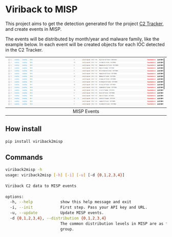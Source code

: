 # Viriback to MISP

This project aims to get the detection generated for the project [C2 Tracker](https://tracker.viriback.com/), and create events in MISP. 

The events will be distributed by month/year and malware family, like the example below. In each event will be created objects for each IOC detected in the C2 Tracker.


|![](https://github.com/santiag02/viriback2misp/blob/main/media/misp.png)|
|:---:|
|MISP Events|

## How install

```bash
pip install viriback2misp
```

## Commands

```bash
viriback2misp -h
usage: viriback2misp [-h] [-i] [-u] [-d {0,1,2,3,4}]

Viriback C2 data to MISP events

options:
  -h, --help            show this help message and exit
  -i, --init            First step. Pass your API key and URL.
  -u, --update          Update MISP events.
  -d {0,1,2,3,4}, --distribution {0,1,2,3,4}
                        The common distribution levels in MISP are as follows: 0: Your organization only - Default; 1: This community only; 2: Connected communities; 3: All communities; 4: Sharing
                        group.
```